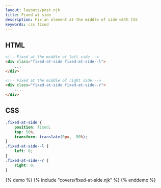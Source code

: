 ```yaml
---
layout: layouts/post.njk
title: Fixed at side
description: Fix an element at the middle of side with CSS
keywords: css fixed
---
```


## HTML

```html
<!-- Fixed at the middle of left side -->
<div class="fixed-at-side fixed-at-side--l">
    ...
</div>

<!-- Fixed at the middle of right side -->
<div class="fixed-at-side fixed-at-side--r">
    ...
</div>
```

## CSS

```css
.fixed-at-side {
    position: fixed;
    top: 50%;
    transform: translate(0px, -50%);
}
.fixed-at-side--l {
    left: 0;
}
.fixed-at-side--r {
    right: 0;
}
```

{% demo %}
{% include "covers/fixed-at-side.njk" %}
{% enddemo %}
